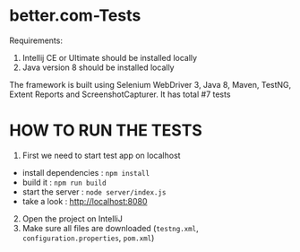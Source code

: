 # better.com-Tests
Requirements:
1) Intellij CE or Ultimate should be installed locally
2) Java version 8 should be installed locally

The framework is built using Selenium WebDriver 3, Java 8, Maven, TestNG, Extent Reports and ScreenshotCapturer. It has total #7 tests

# HOW TO RUN THE TESTS
1) First we need to start test app on localhost
- install dependencies : `npm install`
- build it : `npm run build`
- start the server : `node server/index.js`
- take a look : [http://localhost:8080](http://localhost:8080)

2) Open the project on IntelliJ
3) Make sure all files are downloaded (`testng.xml`, `configuration.properties`, `pom.xml`)
